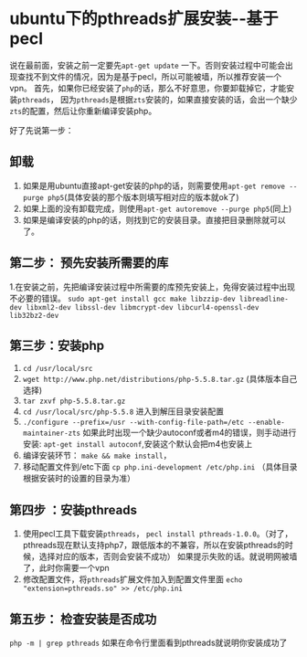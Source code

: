 # ubuntu下的pthreads扩展安装--基于pecl
  
  说在最前面，安装之前一定要先`apt-get update` 一下。否则安装过程中可能会出现查找不到文件的情况，因为是基于pecl，所以可能被墙，所以推荐安装一个vpn。
  首先，如果你已经安装了`php`的话，那么不好意思，你要卸载掉它，才能安装`pthreads`，
  因为`pthreads`是根据`zts`安装的，如果直接安装的话，会出一个缺少`zts`的配置，然后让你重新编译安装php。
  
  好了先说第一步：
  
## 卸载
  1. 如果是用ubuntu直接apt-get安装的php的话，则需要使用`apt-get remove --purge php5`(具体安装的那个版本则填写相对应的版本就ok了)
  2. 如果上面的没有卸载完成，则使用`apt-get autoremove --purge php5`(同上)
  3. 如果是编译安装的php的话，则找到它的安装目录。直接把目录删除就可以了。
  
## 第二步： 预先安装所需要的库
  1.在安装之前，先把编译安装过程中所需要的库预先安装上，免得安装过程中出现不必要的错误。
  `sudo apt-get install gcc make libzzip-dev libreadline-dev libxml2-dev libssl-dev libmcrypt-dev libcurl4-openssl-dev lib32bz2-dev `
  
## 第三步：安装php
  1. `cd /usr/local/src`
  2. `wget http://www.php.net/distributions/php-5.5.8.tar.gz` (具体版本自己选择)
  3. `tar zxvf php-5.5.8.tar.gz` 
  4. `cd /usr/local/src/php-5.5.8` 进入到解压目录安装配置
  5. `./configure --prefix=/usr --with-config-file-path=/etc --enable-maintainer-zts` 
  如果此时出现一个缺少autoconf或者m4的错误，则手动进行安装:
   `apt-get install autoconf`,安装这个默认会把m4也安装上
  6. 编译安装环节：
  `make && make install`，
  7. 移动配置文件到/etc下面 
  `cp php.ini-development /etc/php.ini` （具体目录根据安装时的设置的目录为准）
  
## 第四步 ：安装pthreads
  1. 使用pecl工具下载安装`pthreads`，
   `pecl install pthreads-1.0.0`。（对了，pthreads现在默认支持php7，跟低版本的不兼容，所以在安装pthreads的时候，选择对应的版本，否则会安装不成功）
   如果提示失败的话。就说明网被墙了，此时你需要一个vpn
  2. 修改配置文件，将`pthreads`扩展文件加入到配置文件里面
  `echo "extension=pthreads.so" >> /etc/php.ini`
## 第五步： 检查安装是否成功
  `php -m | grep pthreads` 
  如果在命令行里面看到pthreads就说明你安装成功了
  
